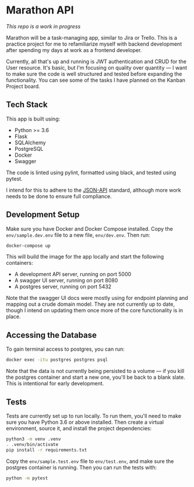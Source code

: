 # Marathon API

_This repo is a work in progress_

Marathon will be a task-managing app, similar to Jira or Trello. This is a practice project for me to refamiliarize myself with backend development after spending my days at work as a frontend developer.

Currently, all that's up and running is JWT authentication and CRUD for the User resource. It's basic, but I'm focusing on quality over quantity &mdash; I want to make sure the code is well structured and tested before expanding the functionality. You can see some of the tasks I have planned on the Kanban Project board.

## Tech Stack

This app is built using:

-   Python >= 3.6
-   Flask
-   SQLAlchemy
-   PostgreSQL
-   Docker
-   Swagger

The code is linted using pylint, formatted using black, and tested using pytest.

I intend for this to adhere to the [JSON-API](https://jsonapi.org/) standard, although more work needs to be done to ensure full compliance.

## Development Setup

Make sure you have Docker and Docker Compose installed. Copy the `env/sample.dev.env` file to a new file, `env/dev.env`. Then run:

```bash
docker-compose up
```

This will build the image for the app locally and start the following containers:

-   A development API server, running on port 5000
-   A swagger UI server, running on port 8080
-   A postgres server, running on port 5432

Note that the swagger UI docs were mostly using for endpoint planning and mapping out a crude domain model. They are not currently up to date, though I intend on updating them once more of the core functionality is in place.

## Accessing the Database

To gain terminal access to postgres, you can run:

```bash
docker exec -itu postgres postgres psql
```

Note that the data is not currently being persisted to a volume &mdash; if you kill the postgres container and start a new one, you'll be back to a blank slate. This is intentional for early development.

## Tests

Tests are currently set up to run locally. To run them, you'll need to make sure you have Python 3.6 or above installed. Then create a virtual environment, source it, and install the project dependencies:

```bash
python3 -m venv .venv
. .venv/bin/activate
pip install -r requirements.txt
```

Copy the `env/sample.test.env` file to `env/test.env`, and make sure the postgres container is running. Then you can run the tests with:

```bash
python -m pytest
```
